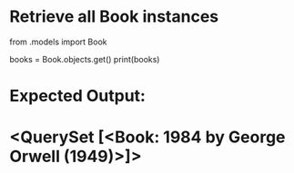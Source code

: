 # Retrieve all Book instances
from .models import Book

books = Book.objects.get()
print(books)

# Expected Output:
# <QuerySet [<Book: 1984 by George Orwell (1949)>]>
